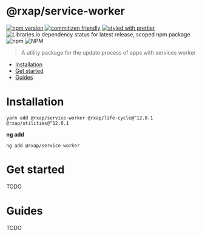 @rxap/service-worker
======

[![npm version](https://img.shields.io/npm/v/@rxap/service-worker?style=flat-square)](https://www.npmjs.com/package/@rxap/service-worker)
[![commitizen friendly](https://img.shields.io/badge/commitizen-friendly-brightgreen.svg?style=flat-square)](https://commitizen.github.io/cz-cli/)
[![styled with prettier](https://img.shields.io/badge/styled_with-prettier-ff69b4.svg?style=flat-square)](https://github.com/prettier/prettier)
![Libraries.io dependency status for latest release, scoped npm package](https://img.shields.io/librariesio/release/npm/@rxap/service-worker)
![npm](https://img.shields.io/npm/dm/@rxap/service-worker)
![NPM](https://img.shields.io/npm/l/@rxap/service-worker)

> A utility package for the update process of apps with services worker

- [Installation](#installation)
- [Get started](#get-started)
- [Guides](#guides)

# Installation

```
yarn add @rxap/service-worker @rxap/life-cycle@^12.0.1 @rxap/utilities@^12.0.1 
```

**ng add**

```
ng add @rxap/service-worker
```

# Get started

TODO

# Guides

TODO


